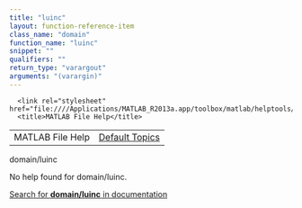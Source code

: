 ```yaml
---
title: "luinc"
layout: function-reference-item
class_name: "domain"
function_name: "luinc"
snippet: ""
qualifiers: ""
return_type: "varargout"
arguments: "(varargin)"
---
```


<html>
   <head>
      <meta http-equiv="Content-Type" content="text/html; charset=utf-8">
   
      <link rel="stylesheet" href="file:////Applications/MATLAB_R2013a.app/toolbox/matlab/helptools/private/helpwin.css">
      <title>MATLAB File Help</title>
   </head>
   <body>
      <!--Single-page help-->
      <table border="0" cellspacing="0" width="100%">
         <tr class="subheader">
            <td class="headertitle">MATLAB File Help</td>
            <td class="subheader-right"><a href="matlab:helpwin">Default Topics</a></td>
         </tr>
      </table>
      <div class="title">domain/luinc</div>
      <!--No help found-->
      <p>No help found for <span class="helptopic">domain/luinc</span>.
      </p>
      <p><a href="matlab:docsearch('domain/luinc')">
            Search for <b>domain/luinc</b> in documentation
            </a></p>
   </body>
</html>

